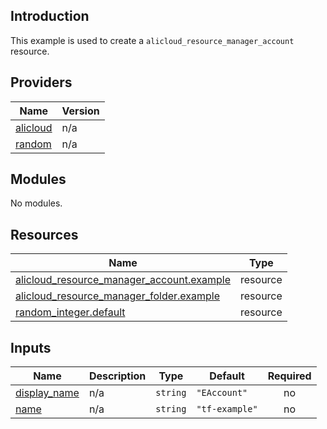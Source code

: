 <!-- BEGIN_TF_DOCS -->
## Introduction

This example is used to create a `alicloud_resource_manager_account` resource.

## Providers

| Name | Version |
|------|---------|
| <a name="provider_alicloud"></a> [alicloud](#provider\_alicloud) | n/a |
| <a name="provider_random"></a> [random](#provider\_random) | n/a |

## Modules

No modules.

## Resources

| Name | Type |
|------|------|
| [alicloud_resource_manager_account.example](https://registry.terraform.io/providers/aliyun/alicloud/latest/docs/resources/resource_manager_account) | resource |
| [alicloud_resource_manager_folder.example](https://registry.terraform.io/providers/aliyun/alicloud/latest/docs/resources/resource_manager_folder) | resource |
| [random_integer.default](https://registry.terraform.io/providers/hashicorp/random/latest/docs/resources/integer) | resource |

## Inputs

| Name | Description | Type | Default | Required |
|------|-------------|------|---------|:--------:|
| <a name="input_display_name"></a> [display\_name](#input\_display\_name) | n/a | `string` | `"EAccount"` | no |
| <a name="input_name"></a> [name](#input\_name) | n/a | `string` | `"tf-example"` | no |
<!-- END_TF_DOCS -->    